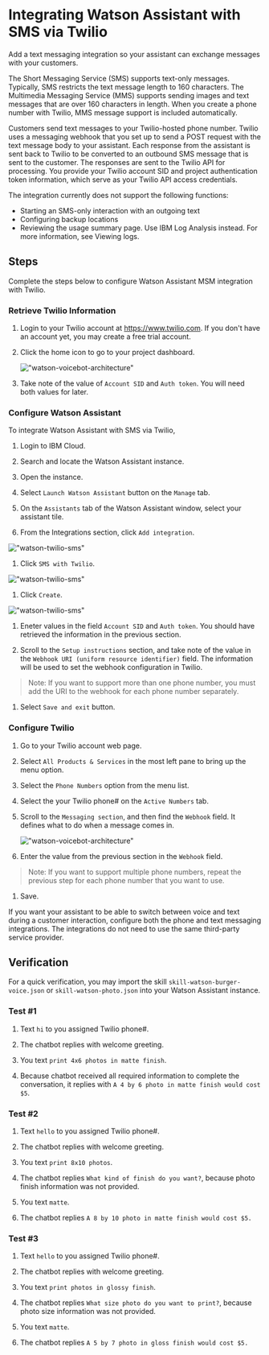 # Integrating Watson Assistant with SMS via Twilio

Add a text messaging integration so your assistant can exchange messages with your customers.

The Short Messaging Service (SMS) supports text-only messages. Typically, SMS restricts the text message length to 160 characters. The Multimedia Messaging Service (MMS) supports sending images and text messages that are over 160 characters in length. When you create a phone number with Twilio, MMS message support is included automatically.

Customers send text messages to your Twilio-hosted phone number. Twilio uses a messaging webhook that you set up to send a POST request with the text message body to your assistant. Each response from the assistant is sent back to Twilio to be converted to an outbound SMS message that is sent to the customer. The responses are sent to the Twilio API for processing. You provide your Twilio account SID and project authentication token information, which serve as your Twilio API access credentials.

The integration currently does not support the following functions:
- Starting an SMS-only interaction with an outgoing text
- Configuring backup locations
- Reviewing the usage summary page. Use IBM Log Analysis instead. For more information, see Viewing logs.


## Steps

Complete the steps below to configure Watson Assistant MSM integration with Twilio.


### Retrieve Twilio Information

1. Login to your Twilio account at https://www.twilio.com. If you don't have an account yet, you may create a free trial account.

1. Click the home icon to go to your project dashboard.

    !["watson-voicebot-architecture"](docs/images/twilio61.png)

1. Take note of the value of `Account SID` and `Auth token`. You will need both values for later.


### Configure Watson Assistant

To integrate Watson Assistant with SMS via Twilio,

1. Login to IBM Cloud.

1. Search and locate the Watson Assistant instance.

1. Open the instance.

1. Select `Launch Watson Assistant` button on the `Manage` tab.

1. On the `Assistants` tab of the Watson Assistant window, select your assistant tile.

1. From the Integrations section, click `Add integration`.

  !["watson-twilio-sms"](docs/images/assistant-61.png)

1. Click `SMS with Twilio`.

  !["watson-twilio-sms"](docs/images/assistant-62.png)

1. Click `Create`.

  !["watson-twilio-sms"](docs/images/assistant-63.png)

1. Eneter values in the field `Account SID` and `Auth token`. You should have retrieved the information in the previous section.

1. Scroll to the `Setup instructions` section, and take note of the value in the `Webhook URI (uniform resource identifier)` field. The information will be used to set the webhook configuration in Twilio. 

  > Note: If you want to support more than one phone number, you must add the URI to the webhook for each phone number separately.

1. Select `Save and exit` button. 


### Configure Twilio

1. Go to your Twilio account web page. 

1. Select `All Products & Services` in the most left pane to bring up the menu option.

1. Select the `Phone Numbers` option from the menu list.

1. Select the your Twilio phone# on the `Active Numbers` tab.

1. Scroll to the `Messaging section`, and then find the `Webhook` field. It defines what to do when a message comes in.

    !["watson-voicebot-architecture"](docs/images/twilio62.png)

1. Enter the value from the previous section in the `Webhook` field.

  > Note: If you want to support multiple phone numbers, repeat the previous step for each phone number that you want to use.

1. Save.

If you want your assistant to be able to switch between voice and text during a customer interaction, configure both the phone and text messaging integrations. The integrations do not need to use the same third-party service provider. 


## Verification

For a quick verification, you may import the skill `skill-watson-burger-voice.json` or `skill-watson-photo.json` into your Watson Assistant instance.

### Test #1

1. Text `hi` to you assigned Twilio phone#.

1. The chatbot replies with welcome greeting.

1. You text `print 4x6 photos in matte finish`.

1. Because chatbot received all required information to complete the conversation, it replies with `A 4 by 6 photo in matte finish would cost $5`.


### Test #2

1. Text `hello` to you assigned Twilio phone#.

1. The chatbot replies with welcome greeting.

1. You text `print 8x10 photos`.

1. The chatbot replies `What kind of finish do you want?`, because photo finish information was not provided.

1. You text `matte`.

1. The chatbot replies `A 8 by 10 photo in matte finish would cost $5.`


### Test #3

1. Text `hello` to you assigned Twilio phone#.

1. The chatbot replies with welcome greeting.

1. You text `print photos in glossy finish`.

1. The chatbot replies `What size photo do you want to print?`, because photo size information was not provided.

1. You text `matte`.

1. The chatbot replies `A 5 by 7 photo in gloss finish would cost $5.`



